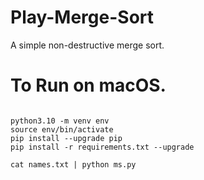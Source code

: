 # Play-Merge-Sort
A simple non-destructive merge sort.

# To Run on macOS.

```code

python3.10 -m venv env
source env/bin/activate
pip install --upgrade pip
pip install -r requirements.txt --upgrade

cat names.txt | python ms.py

```
